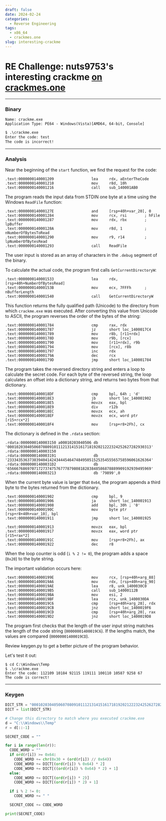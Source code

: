 ```yaml
---
draft: false 
date: 2024-02-24 
categories:
  - Reverse Engineering
tags:
  - x86_64
  - crackmes.one
slug: interesting-crackme
---
```


# RE Challenge: nuts9753's interesting crackme [on crackmes.one](https://crackmes.one/crackme/659fff95eef082e477ff59de) 

***

### Binary 

```
Name: crackme.exe
Application Type: PE64 - Windows(Vista)[AMD64, 64-bit, Console]
```

```cmd
$ .\crackme.exe
Enter the code: test
The code is incorrect!
```

<!-- more -->

***

### Analysis

Near the beginning of the `start` function, we find the request for the code:

```
.text:0000000140001209                 lea     rdx, aEnterTheCode 
.text:0000000140001210                 mov     r8d, 10h
.text:0000000140001216                 call    sub_140001AB0
```

The program reads the input data from STDIN one byte at a time using the Windows `ReadFile` function:

```
.text:000000014000127E                 and     [rsp+40h+var_20], 0
.text:0000000140001284                 mov     rcx, rsi        ; hFile
.text:0000000140001287                 mov     rdx, rbx        ; lpBuffer
.text:000000014000128A                 mov     r8d, 1          ; nNumberOfBytesToRead
.text:0000000140001290                 mov     r9, r14         ; lpNumberOfBytesRead
.text:0000000140001293                 call    ReadFile
```

The user input is stored as an array of characters in the `.debug` segment of the binary.

To calculate the actual code, the program first calls `GetCurrentDirectoryW`:

```
.text:0000000140001533                 lea     rdx, [rsp+40h+NumberOfBytesRead] 
.text:000000014000153B                 mov     ecx, 7FFFh      ; nBufferLength
.text:0000000140001540                 call    GetCurrentDirectoryW
```

This function returns the fully qualified path (Unicode) to the directory from which `crackme.exe` was executed. After converting this value from Unicode to ASCII, the program reverses the order of the bytes of the string:

```
.text:0000000140001784                 cmp     rax, rdx
.text:0000000140001787                 jz      short loc_1400017C4
.text:0000000140001789                 mov     r8b, [r11+rdx]
.text:000000014000178D                 mov     r9b, [rcx]
.text:0000000140001790                 mov     [r11+rdx], r9b
.text:0000000140001794                 mov     [rcx], r8b
.text:0000000140001797                 inc     rdx
.text:000000014000179A                 dec     rcx
.text:000000014000179D                 jmp     short loc_140001784
```

The program takes the reversed directory string and enters a loop to calculate the secret code. For each byte of the reversed string, the loop calculates an offset into a dictionary string, and returns two bytes from that dictionary.

```
.text:00000001400018DF                 cmp     bpl, 64h ; 'd'
.text:00000001400018E3                 jb      short loc_140001902
.text:00000001400018E5                 movzx   eax, bpl
.text:00000001400018E9                 div     r12b
.text:00000001400018EC                 movzx   ecx, ah
.text:00000001400018EF                 movzx   ecx, word ptr [r15+rcx*2]
.text:00000001400018F4                 mov     [rsp+r8+2Fh], cx
```

The dictionary is defined in the `.rdata` section:

```
.rdata:0000000140003150 a00010203040506 db '00010203040506070809101112131415161718192021222324252627282930313'
.rdata:0000000140003150                                         
.rdata:0000000140003191                 db '23334353637383940414243444546474849505152535455565758596061626364'
.rdata:00000001400031D2                 db '65666768697071727374757677787980818283848586878889909192939495969'
.rdata:0000000140003213                 db '79899',0
```

When the current byte value is larger that `0x64`, the program appends a third byte to the bytes returned from the dictionary. 

```
.text:0000000140001902                 cmp     bpl, 9
.text:0000000140001906                 ja      short loc_140001913
.text:0000000140001908                 add     bpl, 30h ; '0'
.text:000000014000190C                 mov     byte ptr [rsp+r8+40h+var_10], bpl
.text:0000000140001911                 jmp     short loc_140001925

.text:0000000140001913                 movzx   eax, bpl
.text:0000000140001917                 movzx   eax, word ptr [r15+rax*2]
.text:000000014000191C                 mov     [rsp+r8+2Fh], ax
.text:0000000140001922                 dec     r8
```

When the loop counter is odd (`i % 2 != 0`), the program adds a space (`0x20`) to the byte string. 

The important validation occurs here:

```
.text:000000014000199E                 mov     rcx, [rsp+40h+arg_88]
.text:00000001400019A6                 mov     rdx, [rsp+40h+arg_90]
.text:00000001400019AE                 lea     r8, unk_1400030C0
.text:00000001400019B5                 call    sub_14000112B
.text:00000001400019BA                 mov     esi, 2
.text:00000001400019BF                 lea     rcx, unk_1400030DA
.text:00000001400019C6                 cmp     [rsp+40h+arg_28], rdx
.text:00000001400019CB                 jnz     short loc_1400019F6
.text:00000001400019CD                 cmp     [rsp+40h+arg_20], rax
.text:00000001400019D2                 jnz     short loc_1400019D8
```

The program first checks that the length of the user input string matches the length of the code string (`00000001400019C6`). If the lengths match, the values are compared (`00000001400019CD`).

Review keygen.py to get a better picture of the program behavior. 

Let's test it out:
```
$ cd C:\Windows\Temp
$ .\crackme.exe
Enter the code: 112109 10184 92115 119111 100110 10587 9258 67
The code is correct!
```


***

### Keygen

```python
DICT_STR = "00010203040506070809101112131415161718192021222324252627282930313233343536373839404142434445464748495051525354555657585960616263646566676869707172737475767778798081828384858687888990919293949596979899"
DICT = list(DICT_STR)

# Change this directory to match where you executed crackme.exe
d = "C:\\Windows\\Temp"
r = d[::-1]

SECRET_CODE = ""

for i in range(len(r)):
  CODE_WORD = ""
  if ord(r[i]) >= 0x64:
    CODE_WORD += chr(0x30 + (ord(r[i]) // 0x64))
    CODE_WORD += DICT[(ord(r[i]) % 0x64) * 2]
    CODE_WORD += DICT[((ord(r[i]) % 0x64) * 2) + 1] 
  else:
    CODE_WORD += DICT[(ord(r[i]) * 2)]
    CODE_WORD += DICT[(ord(r[i]) * 2) + 1]

  if i % 2 != 0:
    CODE_WORD += " "

  SECRET_CODE += CODE_WORD

print(SECRET_CODE)

```

